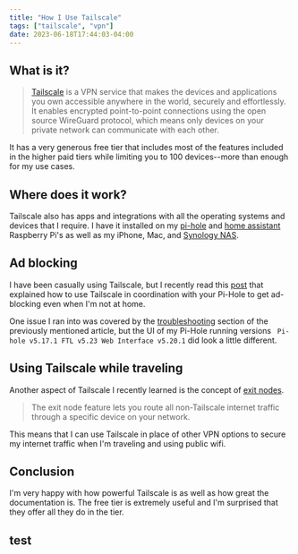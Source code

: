 ```yaml
---
title: "How I Use Tailscale"
tags: ["tailscale", "vpn"]
date: 2023-06-18T17:44:03-04:00
---
```


## What is it?
> [Tailscale](https://tailscale.com/kb/1151/what-is-tailscale/#the-benefits) is a VPN service that makes the devices and applications you own accessible anywhere in the world, securely and effortlessly. It enables encrypted point-to-point connections using the open source WireGuard protocol, which means only devices on your private network can communicate with each other.

It has a very generous free tier that includes most of the features included in the higher paid tiers while limiting you to 100 devices--more than enough for my use cases.

## Where does it work?
Tailscale also has apps and integrations with all the operating systems and devices that I require. I have it installed on my [pi-hole](https://pi-hole.net/) and [home assistant](https://www.home-assistant.io/) Raspberry Pi's as well as my iPhone, Mac, and [Synology NAS](https://www.synology.com/en-us).

## Ad blocking
I have been casually using Tailscale, but I recently read this [post](https://tailscale.com/kb/1114/pi-hole/) that explained how to use Tailscale in coordination with your Pi-Hole to get ad-blocking even when I'm not at home.

One issue I ran into was covered by the [troubleshooting](https://tailscale.com/kb/1114/pi-hole/#troubleshooting) section of the previously mentioned article, but the UI of my Pi-Hole running versions `
Pi-hole v5.17.1 FTL v5.23 Web Interface v5.20.1` did look a little different.

## Using Tailscale while traveling
Another aspect of Tailscale I recently learned is the concept of [exit nodes](https://tailscale.com/kb/1103/exit-nodes/).
> The exit node feature lets you route all non-Tailscale internet traffic through a specific device on your network.

This means that I can use Tailscale in place of other VPN options to secure my internet traffic when I'm traveling and using public wifi.

## Conclusion
I'm very happy with how powerful Tailscale is as well as how great the documentation is. The free tier is extremely useful and I'm surprised that they offer all they do in the tier. 

## test